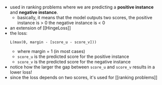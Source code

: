 - used in ranking problems where we are predicting a **positive instance** and **negative instance**.
	- basically, it means that the model outputs two scores, the positive instance is > 0 the negative instance is < 0
- an extension of [[HingeLoss]]
- the loss:
	```
	L(max(0, margin - [score_u - score_v]))
	```
	- where margin = 1 (in most cases)
	- `score_u` is the predicted score for the positive instance
	- `score_v` is the predicted score for the negative instance
- notice how the larger the gap between `score_u` and `score_v` results in a lower loss!
- since the loss depends on two scores, it's used for [[ranking problems]]
